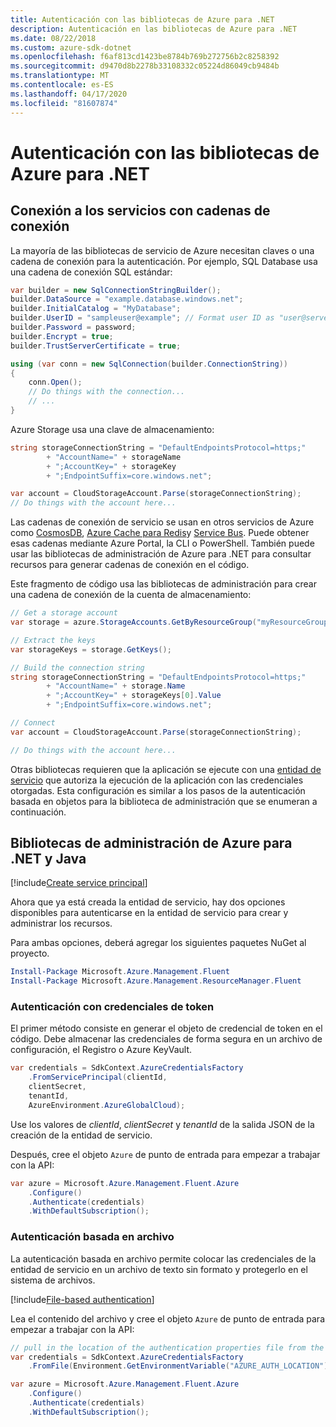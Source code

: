 ```yaml
---
title: Autenticación con las bibliotecas de Azure para .NET
description: Autenticación en las bibliotecas de Azure para .NET
ms.date: 08/22/2018
ms.custom: azure-sdk-dotnet
ms.openlocfilehash: f6af813cd1423be8784b769b272756b2c8258392
ms.sourcegitcommit: d9470d8b2278b33108332c05224d86049cb9484b
ms.translationtype: MT
ms.contentlocale: es-ES
ms.lasthandoff: 04/17/2020
ms.locfileid: "81607874"
---
```

# <a name="authenticate-with-the-azure-libraries-for-net"></a>Autenticación con las bibliotecas de Azure para .NET

## <a name="connect-to-services-with-connection-strings"></a>Conexión a los servicios con cadenas de conexión

La mayoría de las bibliotecas de servicio de Azure necesitan claves o una cadena de conexión para la autenticación. Por ejemplo, SQL Database usa una cadena de conexión SQL estándar:

```csharp
var builder = new SqlConnectionStringBuilder();
builder.DataSource = "example.database.windows.net";
builder.InitialCatalog = "MyDatabase";
builder.UserID = "sampleuser@example"; // Format user ID as "user@server"
builder.Password = password;
builder.Encrypt = true;
builder.TrustServerCertificate = true;

using (var conn = new SqlConnection(builder.ConnectionString))
{
    conn.Open();
    // Do things with the connection...
    // ...
}
```

Azure Storage usa una clave de almacenamiento:

```csharp
string storageConnectionString = "DefaultEndpointsProtocol=https;"
        + "AccountName=" + storageName
        + ";AccountKey=" + storageKey
        + ";EndpointSuffix=core.windows.net";

var account = CloudStorageAccount.Parse(storageConnectionString);
// Do things with the account here...
```

Las cadenas de conexión de servicio se usan en otros servicios de Azure como [CosmosDB](https://docs.microsoft.com/azure/cosmos-db/), [Azure Cache para Redis](https://docs.microsoft.com/azure/azure-cache-for-redis/cache-dotnet-how-to-use-azure-redis-cache)y [Service Bus](https://docs.microsoft.com/azure/service-bus-messaging/service-bus-dotnet-get-started-with-queues). Puede obtener esas cadenas mediante Azure Portal, la CLI o PowerShell. También puede usar las bibliotecas de administración de Azure para .NET para consultar recursos para generar cadenas de conexión en el código.

Este fragmento de código usa las bibliotecas de administración para crear una cadena de conexión de la cuenta de almacenamiento:

```csharp
// Get a storage account
var storage = azure.StorageAccounts.GetByResourceGroup("myResourceGroup", "myStorageAccount");

// Extract the keys
var storageKeys = storage.GetKeys();

// Build the connection string
string storageConnectionString = "DefaultEndpointsProtocol=https;"
        + "AccountName=" + storage.Name
        + ";AccountKey=" + storageKeys[0].Value
        + ";EndpointSuffix=core.windows.net";

// Connect
var account = CloudStorageAccount.Parse(storageConnectionString);

// Do things with the account here...
```

Otras bibliotecas requieren que la aplicación se ejecute con una [entidad de servicio](https://docs.microsoft.com/azure/active-directory/develop/active-directory-application-objects) que autoriza la ejecución de la aplicación con las credenciales otorgadas. Esta configuración es similar a los pasos de la autenticación basada en objetos para la biblioteca de administración que se enumeran a continuación.

## <a name="azure-management-libraries-for-net-authentication"></a><a name="mgmt-auth"></a>Bibliotecas de administración de Azure para .NET y Java

[!include[Create service principal](../includes/create-sp.md)]

Ahora que ya está creada la entidad de servicio, hay dos opciones disponibles para autenticarse en la entidad de servicio para crear y administrar los recursos.

Para ambas opciones, deberá agregar los siguientes paquetes NuGet al proyecto.

```powershell
Install-Package Microsoft.Azure.Management.Fluent
Install-Package Microsoft.Azure.Management.ResourceManager.Fluent
```

### <a name="authenticate-with-token-credentials"></a>Autenticación con credenciales de token

El primer método consiste en generar el objeto de credencial de token en el código. Debe almacenar las credenciales de forma segura en un archivo de configuración, el Registro o Azure KeyVault.

```csharp
var credentials = SdkContext.AzureCredentialsFactory
    .FromServicePrincipal(clientId,
    clientSecret,
    tenantId,
    AzureEnvironment.AzureGlobalCloud);
```

Use los valores de *clientId*, *clientSecret* y *tenantId* de la salida JSON de la creación de la entidad de servicio.

Después, cree el objeto `Azure` de punto de entrada para empezar a trabajar con la API:

```csharp
var azure = Microsoft.Azure.Management.Fluent.Azure
    .Configure()
    .Authenticate(credentials)
    .WithDefaultSubscription();
```

### <a name="file-based-authentication"></a><a name="mgmt-file"></a>Autenticación basada en archivo

La autenticación basada en archivo permite colocar las credenciales de la entidad de servicio en un archivo de texto sin formato y protegerlo en el sistema de archivos.

[!include[File-based authentication](../includes/file-based-auth.md)]

Lea el contenido del archivo y cree el objeto `Azure` de punto de entrada para empezar a trabajar con la API:

```csharp
// pull in the location of the authentication properties file from the environment
var credentials = SdkContext.AzureCredentialsFactory
    .FromFile(Environment.GetEnvironmentVariable("AZURE_AUTH_LOCATION"));

var azure = Microsoft.Azure.Management.Fluent.Azure
    .Configure()
    .Authenticate(credentials)
    .WithDefaultSubscription();
```
